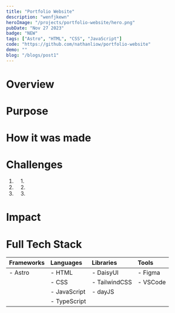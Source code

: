 ```yaml
---
title: "Portfolio Website"
description: "wenfjkewn"
heroImage: "/projects/portfolio-website/hero.png"
pubDate: "Nov 27 2023"
badge: "NEW"
tags: ["Astro", "HTML", "CSS", "JavaScript"]
code: "https://github.com/nathanliow/portfolio-website"
demo: ""
blog: "/blogs/post1"
---
```

# Overview #

# Purpose #

# How it was made #

# Challenges #
1. &nbsp;&nbsp;&nbsp;&nbsp;1\. 
2. &nbsp;&nbsp;&nbsp;&nbsp;2\.  
3. &nbsp;&nbsp;&nbsp;&nbsp;3\.

# Impact #

# Full Tech Stack #  
| Frameworks | Languages    | Libraries     | Tools    |
| :--------- | :----------- | :------------ | :------- |
| - Astro    | - HTML       | - DaisyUI     | - Figma  |
|            | - CSS        | - TailwindCSS | - VSCode |
|            | - JavaScript | - dayJS       |          |
|            | - TypeScript |               |          |
